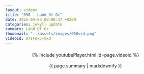 ```yaml
---
layout: videos
title: "058 - Land Of Oz"
date: 2025-04-03 00:00:47 +0200
categories: jekyll update
summary: Land Of Oz
thumbnail: "../assets/images/058vid.png"
videoid: 07sFnkJ-mxQ
---
```


<div style="text-align: center; margin-top: 20px;">
  {% include youtubePlayer.html id=page.videoid %}
  <p style="margin-top: 15px; font-size: 1.2em; color: #333;">
    <p>{{ page.summary | markdownify }}</p>
  </p>
</div>
